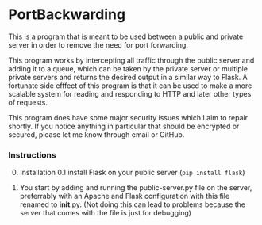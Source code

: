 # PortBackwarding
This is a program that is meant to be used between a public and private server in order to remove the need for port forwarding.

This program works by intercepting all traffic through the public server and adding it to a queue, which can be taken by the private server or multiple private servers and returns the desired output in a similar way to Flask. A fortunate
side efffect of this program is that it can be used to make a more scalable system for reading and responding to HTTP and later other types of requests.

This program does have some major security issues which I aim to repair shortly. If you notice anything in particular that should be encrypted or secured, please let me know through email or GitHub.

### Instructions

0. Installation
    0.1 install Flask on your public server (```pip install flask```)

1. You start by adding and running the public-server.py file on the server, preferrably with an Apache and Flask configuration with this file renamed to __init__.py. (Not doing this can lead to problems because the server that comes with the file is just for debugging)
